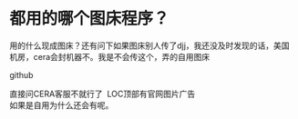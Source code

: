 # 都用的哪个图床程序？


用的什么现成图床？还有问下如果图床别人传了djj，我还没及时发现的话，美国机房，cera会封机器不。我是不会传这个，弄的自用图床

github

直接问CERA客服不就行了&nbsp;&nbsp;LOC顶部有官网图片广告<br />
 如果是自用为什么还会有呢。
